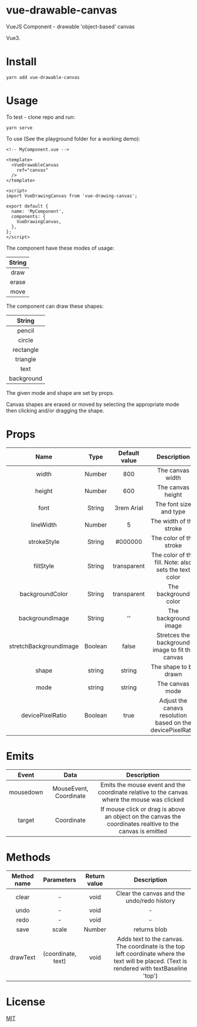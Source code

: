 # vue-drawable-canvas 

VueJS Component - drawable 'object-based' canvas

Vue3.

# Install

``` yarn add vue-drawable-canvas ```

# Usage

To test - clone repo and run:

``` yarn serve ```

To use (See the playground folder for a working demo):

``` 
<!-- MyComponent.vue -->

<template>
  <VueDrawableCanvas
    ref="canvas"
  />
</template>

<script>
import VueDrawingCanvas from 'vue-drawing-canvas';

export default {
  name: 'MyComponent',
  components: {
    VueDrawingCanvas,
  },
};
</script>

```

The component have these modes of usage:

| String |
| :-: | 
| draw |
| erase |
| move |

The component can draw these shapes:

| String |
| :-: | 
| pencil |
| circle |
| rectangle |
| triangle |
| text |
| background |

The given mode and shape are set by props.

Canvas shapes are erased or moved by selecting the appropriate mode then clicking and/or dragging the shape.
# Props

| Name | Type | Default value | Description |
| :-: | :-: | :-: | :-: |
| width | Number | 800 | The canvas width |
| height | Number | 600 | The canvas height |
| font | String | 3rem Arial | The font size and type |
| lineWidth | Number | 5 | The width of the stroke |
| strokeStyle | String | #000000 | The color of the stroke |
| fillStyle | String | transparent | The color of the fill. Note: also sets the text color |
| backgroundColor | String | transparent | The background color |
| backgroundImage | String | '' | The background image |
| stretchBackgroundImage | Boolean | false | Stretces the background image to fit the canvas |
| shape | string | string | The shape to be drawn |
| mode | string | string | The canvas mode |
| devicePixelRatio | Boolean | true | Adjust the canavs resolution based on the devicePixelRatio |

# Emits

| Event | Data |  Description |
| :-: | :-: |  :-: |
| mousedown | MouseEvent, Coordinate | Emits the mouse event and the coordinate relative to the canvas where the mouse was clicked |  
| target | Coordinate | If mouse click or drag is above an object on the canvas the coordinates realtive to the canvas is emitted |  

# Methods

| Method name | Parameters | Return value | Description |
| :-: | :-: | :-: | :-: | 
| clear | - | void | Clear the canvas and the undo/redo history |
| undo | - | void | - |
| redo | - |void | - |
| save | scale | Number | returns blob |
| drawText | (coordinate, text) | void | Adds text to the canvas. The coordinate is the top left coordinate where the text will be placed. (Text is rendered with textBaseline 'top')|
# License 
[MIT](license.md)
